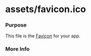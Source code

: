 # assets/favicon.ico
### Purpose
This file is the [Favicon](http://en.wikipedia.org/wiki/Favicon) for your app.

### More Info


<docmeta name="displayName" value="favicon.ico">

